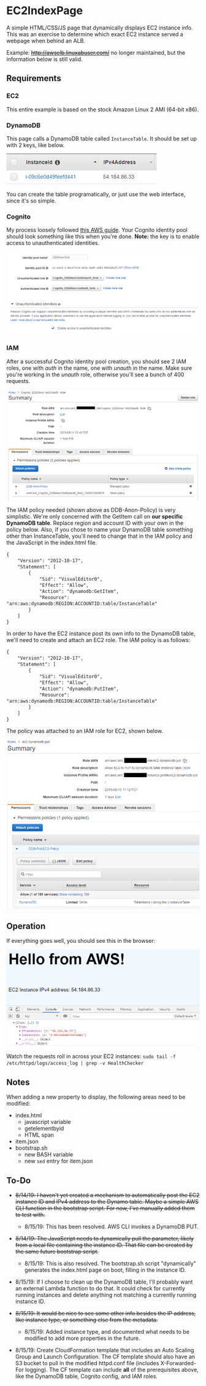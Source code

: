 # EC2IndexPage
A simple HTML/CSS/JS page that dynamically displays EC2 instance info. This was an exercise to determine which exact EC2 instance served a webpage when behind an ALB.

Example: ~~http://awselb.linuxabuser.com/~~ no longer maintained, but the information below is still valid.

## Requirements
### EC2
This entire example is based on the stock Amazon Linux 2 AMI (64-bit x86).

### DynamoDB
This page calls a DynamoDB table called `InstanceTable`. It should be set up with 2 keys, like below.

![DynamoDB](https://github.com/tylerapplebaum/EC2IndexPage/blob/master/docs/dynamodb_table.PNG "DynamoDB")

You can create the table programatically, or just use the web interface, since it's so simple.

### Cognito
My process loosely followed [this AWS guide](https://docs.aws.amazon.com/sdk-for-javascript/v2/developer-guide/getting-started-browser.html). Your Cognito identity pool should look something like this when you're done. **Note:** the key is to enable access to unauthenticated identities.

![Cognito](https://github.com/tylerapplebaum/EC2IndexPage/blob/master/docs/cognito.PNG "Cognito")

### IAM
After a successful Cognito identity pool creation, you should see 2 IAM roles, one with *auth* in the name, one with *unauth* in the name. Make sure you're working in the *unauth* role, otherwise you'll see a bunch of 400 requests.

![IAM1](https://github.com/tylerapplebaum/EC2IndexPage/blob/master/docs/iam1.png "IAM1")

The IAM policy needed (shown above as DDB-Anon-Policy) is very simplistic. We're only concerned with the GetItem call on **our specific DynamoDB table**. Replace region and account ID with your own in the policy below. Also, if you chose to name your DynamoDB table something other than InstanceTable, you'll need to change that in the IAM policy and the JavaScript in the index.html file.

```
{
    "Version": "2012-10-17",
    "Statement": [
        {
            "Sid": "VisualEditor0",
            "Effect": "Allow",
            "Action": "dynamodb:GetItem",
            "Resource": "arn:aws:dynamodb:REGION:ACCOUNTID:table/InstanceTable"
        }
    ]
}
```

In order to have the EC2 instance post its own info to the DynamoDB table, we'll need to create and attach an EC2 role. The IAM policy is as follows:

```
{
    "Version": "2012-10-17",
    "Statement": [
        {
            "Sid": "VisualEditor0",
            "Effect": "Allow",
            "Action": "dynamodb:PutItem",
            "Resource": "arn:aws:dynamodb:REGION:ACCOUNTID:table/InstanceTable"
        }
    ]
}
```

The policy was attached to an IAM role for EC2, shown below.

![EC2IAM](https://github.com/tylerapplebaum/EC2IndexPage/blob/master/docs/ec2role.png "EC2IAM")

## Operation
If everything goes well, you should see this in the browser:

![Success](https://github.com/tylerapplebaum/EC2IndexPage/blob/master/docs/success.PNG "Success")

Watch the requests roll in across your EC2 instances: `sudo tail -f /etc/httpd/logs/access_log | grep -v HealthChecker`

## Notes
When adding a new property to display, the following areas need to be modified:
* index.html
  * javascript variable
  * getelementbyid
  * HTML span
* item.json
* bootstrap.sh
  * new BASH variable
  * new `sed` entry for item.json

## To-Do
* ~~8/14/19: I haven't yet created a mechanism to automatically post the EC2 instance ID and IPv4 address to the Dynamo table. Maybe a simple AWS CLI function in the bootstrap script. For now, I've manually added them to test with.~~

  * 8/15/19: This has been resolved. AWS CLI invokes a DynamoDB PUT.

* ~~8/14/19: The JavaScript needs to dynamically pull the parameter, likely from a local file containing the instance ID. That file can be created by the same future bootstrap script.~~

  * 8/15/19: This is also resolved. The bootstrap.sh script "dynamically" generates the index.html page on boot, filling in the instance ID.

* 8/15/19: If I choose to clean up the DynamoDB table, I'll probably want an external Lambda function to do that. It could check for currently running instances and delete anything not matching a currently running instance ID.

* ~~8/15/19: It would be nice to see some other info besides the IP address, like instance type, or something else from the metadata.~~

  * 8/15/19: Added instance type, and documented what needs to be modified to add more properties in the future.

* 8/15/19: Create CloudFormation template that includes an Auto Scaling Group and Launch Configuration. The CF template should also have an S3 bucket to pull in the modified httpd.conf file (includes X-Forwarded-For logging). The CF template can include **all** of the prerequisites above, like the DynamoDB table, Cognito config, and IAM roles.
